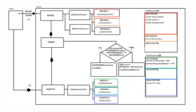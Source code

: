 
![webserver流程图](https://github.com/RichardReindeer/BasicSmallProjects/blob/main/WebServer/webserver%E6%B5%81%E7%A8%8B%E5%9B%BE.png)
